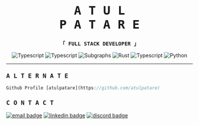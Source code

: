 <h3 align="center">
    <samp>
        <h1>A T U L <br/>  P A T A R E</h1>
    </samp>
</h3>

<p align="center">
    <samp>
        <strong>「 FULL STACK DEVELOPER 」</strong>
    </samp>
</p>

<!-- languages -->
<p align="center">
    <img alt="Typescript" src="https://img.shields.io/badge/-Typescript-1572B6?style=flat-square&logo=Typescript&logoColor=white">
    <img alt="Typescript" src="https://img.shields.io/badge/-React-088da5?style=flat-square&logo=React&logoColor=white">
    <img alt="Subgraphs" src="https://img.shields.io/badge/-Subgraphs-9F418E?style=flat-square&logo=Graphql&logoColor=white">
    <img alt="Rust" src="https://img.shields.io/badge/-Rust-3f3138?style=flat-square&logo=Rust&logoColor=white">
    <img alt="Typescript" src="https://img.shields.io/badge/-Java-ff7f50?style=flat-square&logo=Kotlin&logoColor=white">
    <img alt="Python" src="https://img.shields.io/badge/-Python-3776AB?style=flat-square&logo=Python&logoColor=white">
</p>

----- 

<h3>
    <samp>A L T E R N A T E</samp>
</h3>

```js
Github Profile [atulpatare](https://github.com/atulpatare)
```

<h3>
    <samp>C O N T A C T</samp>
</h3>

[![email badge](https://img.shields.io/badge/@atul_patare-30302f?style=flat&logo=gmail)](mailto:atulpatare99@gmail.com)
[![linkedin badge](https://img.shields.io/badge/atul_patare-30302f?style=flat&logo=linkedin)](https://www.linkedin.com/in/atul-patare-a768a3165/)
[![discord badge](https://img.shields.io/badge/join_discord-30302f?style=flat&logo=discord)](https://discord.gg/RYg6cUg4)


<!-- That's it folks -->
